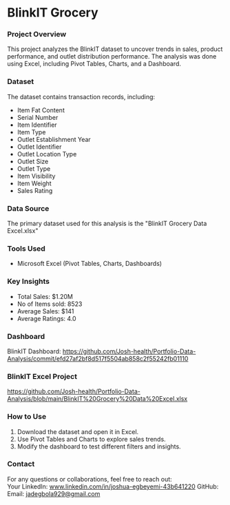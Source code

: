 # BlinkIT Grocery 

### Project Overview
This project analyzes the BlinkIT dataset to uncover trends in sales, product performance, and outlet distribution performance.
The analysis was done using Excel, including Pivot Tables, Charts, and a Dashboard.

### Dataset
The dataset contains transaction records, including:
- Item Fat Content	
- Serial Number	
- Item Identifier	
- Item Type	
- Outlet Establishment Year	
- Outlet Identifier	
- Outlet Location Type	
- Outlet Size
- Outlet Type	
- Item Visibility	
- Item Weight	
- Sales	Rating

### Data Source
The primary dataset used for this analysis is the "BlinkIT Grocery Data Excel.xlsx"

### Tools Used
- Microsoft Excel (Pivot Tables, Charts, Dashboards)

### Key Insights
- Total Sales: $1.20M
- No of Items sold: 8523
- Average Sales: $141
- Average Ratings: 4.0

### Dashboard
BlinkIT Dashboard: https://github.com/Josh-health/Portfolio-Data-Analysis/commit/efd27af2bf8d517f5504ab858c2f55242fb01110

### BlinkIT Excel Project
https://github.com/Josh-health/Portfolio-Data-Analysis/blob/main/BlinkIT%20Grocery%20Data%20Excel.xlsx

### How to Use
1. Download the dataset and open it in Excel.
2. Use Pivot Tables and Charts to explore sales trends.
3. Modify the dashboard to test different filters and insights.

### Contact
For any questions or collaborations, feel free to reach out:  
Your LinkedIn: www.linkedin.com/in/joshua-egbeyemi-43b641220
GitHub:
Email: jadegbola929@gmail.com













